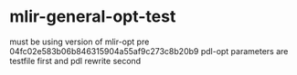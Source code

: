 # mlir-general-opt-test

must be using version of mlir-opt pre 04fc02e583b06b846315904a55af9c273c8b20b9 
pdl-opt parameters are testfile first and pdl rewrite second
